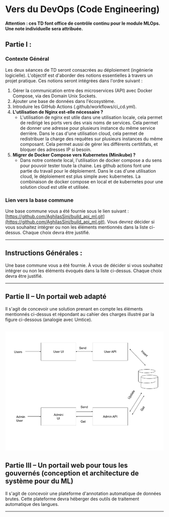 # Vers du DevOps (Code Engineering)

**Attention : ces TD font office de contrôle continu pour le module MLOps. Une note individuelle sera attribuée.**

## Partie I : 

### Contexte Général

Les deux séances de TD seront consacrées au déploiement (ingénierie logicielle). L'objectif est d'aborder des notions essentielles à travers un projet pratique. Ces notions seront intégrées dans l'ordre suivant :

1. Gérer la communication entre des microservices (API) avec Docker Compose, via des Domain Unix Sockets.
2. Ajouter une base de données dans l'écosystème.
3. Introduire les GitHub Actions (.github/workflows/ci_cd.yml).
4. **L'utilisation de Nginx est-elle nécessaire ?**
    - L'utilisation de nginx est utile dans une utilisation locale, cela permet de redirigé les ports vers des vrais noms de services. 
    Cela permet de donner une adresse pour plusieurs instance du même service derrière.
    Dans le cas d'une utilisation cloud, cela permet de redistribuer la charge des requêtes sur plusieurs instances du même composant. 
    Cela permet aussi de gérer les différents certitifats, et bloquer des adresses IP si besoin.
5. **Migrer de Docker Compose vers Kubernetes (Minikube) ?**
    - Dans notre contexte local, l'utilisation de docker compose a du sens pour pouvoir tester toute la chaine. Les github actions font une partie du travail pour le déploiement. 
    Dans le cas d'une utilisation cloud, le déploiement est plus simple avec kubernetes. La combinaison de docker compose en local et de kubernetes pour une solution cloud est utile et utilisée.
    
### Lien vers la base commune

Une base commune vous a été fournie sous le lien suivant : [https://github.com/AghilasSini/build_api_ml.git](https://github.com/AghilasSini/build_api_ml.git). Vous devrez décider si vous souhaitez intégrer ou non les éléments mentionnés dans la liste ci-dessus. Chaque choix devra être justifié.

---

## Instructions Générales : 

Une base commune vous a été fournie. À vous de décider si vous souhaitez intégrer ou non les éléments évoqués dans la liste ci-dessus. Chaque choix devra être justifié.

---

## Partie II – Un portail web adapté 

Il s'agit de concevoir une solution prenant en compte les éléments mentionnés ci-dessus et répondant au cahier des charges illustré par la figure ci-dessous (analogie avec Umtice).

![Projet](./un_portail_pour_les_gouverner_tous.png)
---

## Partie III – Un portail web pour tous les gouvernés (conception et architecture de système pour du ML)

Il s'agit de concevoir une plateforme d'annotation automatique de données brutes. Cette plateforme devra héberger des outils de traitement automatique des langues.

---

